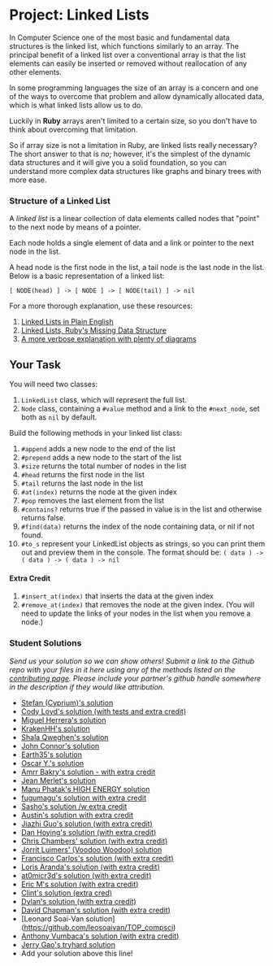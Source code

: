 # Project: Linked Lists

In Computer Science one of the most basic and fundamental data structures is the
linked list, which functions similarly to an array. The principal benefit of a linked
list over a conventional array is that the list elements can easily be inserted or
removed without reallocation of any other elements.

In some programming languages the size of an array is a concern and one of the ways
to overcome that problem and allow dynamically allocated data, which is what linked
lists allow us to do.

Luckily in **Ruby** arrays aren't limited to a certain size, so you don't have to think
about overcoming that limitation.

So if array size is not a limitation in Ruby, are linked lists really necessary?
The short answer to that is *no*; however, it's the simplest of the dynamic data
structures and it will give you a solid foundation, so you can understand more
complex data structures like graphs and binary trees with more ease.

### Structure of a Linked List
A *linked list* is a linear collection of data elements called nodes that "point"
to the next node by means of a pointer.

Each node holds a single element of data and a link or pointer to the next node in the list.

A head node is the first node in the list, a tail node is the last node in the list. Below is a basic representation of a linked list:

`[ NODE(head) ] -> [ NODE ] -> [ NODE(tail) ] -> nil`

 For a more thorough explanation, use these resources:

 1. [Linked Lists in Plain English](https://www.youtube.com/watch?v=oiW79L8VYXk)
 2. [Linked Lists, Ruby's Missing Data Structure](https://www.sitepoint.com/rubys-missing-data-structure/)
 3. [A more verbose explanation with plenty of diagrams](http://www.cs.cmu.edu/~adamchik/15-121/lectures/Linked%20Lists/linked%20lists.html)

## Your Task
You will need two classes:

1. `LinkedList` class, which will represent the full list.
2. `Node` class, containing a `#value` method and a link to the `#next_node`, set both as `nil` by default.


Build the following methods in your linked list class:

1. `#append` adds a new node to the end of the list
2. `#prepend` adds a new node to the start of the list
3. `#size` returns the total number of nodes in the list
4. `#head` returns the first node in the list
5. `#tail` returns the last node in the list
6. `#at(index)` returns the node at the given index
7. `#pop` removes the last element from the list
8. `#contains?` returns true if the passed in value is in the list and otherwise returns false.
9. `#find(data)` returns the index of the node containing data, or nil if not found.
10. `#to_s` represent your LinkedList objects as strings, so you can print them out and preview them in the console.
  The format should be: `( data ) -> ( data ) -> ( data ) -> nil`

#### Extra Credit

1. `#insert_at(index)` that inserts the data at the given index
2. `#remove_at(index)` that removes the node at the given index. (You will need to update the links of your nodes in the list when you remove a node.)

### Student Solutions

*Send us your solution so we can show others! Submit a link to the Github repo with your files in it here using any of the methods listed on the [contributing page](http://github.com/TheOdinProject/curriculum/blob/master/contributing.md).  Please include your partner's github handle somewhere in the description if they would like attribution.*

* [Stefan (Cyprium)'s solution](https://github.com/dev-cyprium/linked-lists-ruby/)
* [Cody Loyd's solution (with tests and extra credit)](https://github.com/codyloyd/linked_list)
* [Miguel Herrera's solution](https://github.com/migueloherrera/linked-lists)
* [KrakenHH's solution](https://github.com/KrakenHH/ruby/tree/master/algorithms/linked_list)
* [Shala Qweghen's solution](https://github.com/ShalaQweghen/linked_list)
* [John Connor's solution](https://github.com/jacgitcz/linked_list)
* [Earth35's solution](https://github.com/Earth35/linked-list/blob/master/linked_list.rb)
* [Oscar Y.'s solution](https://github.com/mysteryihs/ruby_projects/blob/master/linked_list.rb)
* [Amrr Bakry's solution - with extra credit](https://github.com/Amrrbakry/learning_ruby/blob/master/LinkedList/linked_list.rb)
* [Jean Merlet's solution](https://github.com/jeanmerlet/linked_lists/blob/master/linked_list.rb)
* [Manu Phatak's HIGH ENERGY solution](https://github.com/bionikspoon/ruby_linked_list)
* [fugumagu's solution with extra credit](https://github.com/fugumagu/the_odin_project/tree/master/linked_list)
* [Sasho's solution /w extra credit](https://github.com/sashoa/the-odin-project/tree/master/project-linked-lists)
* [Austin's solution with extra credit](https://github.com/CouchofTomato/algorithm/blob/master/linked_list.rb)
* [Jiazhi Guo's solution (with extra credit)](https://github.com/jerrykuo7727/linked_lists)
* [Dan Hoying's solution (with extra credit)](https://github.com/danhoying/linked_lists)
* [Chris Chambers' solution (with extra credit)](https://github.com/chrisgchambers/ruby_exercies/blob/master/linked_list/linked_list.rb)
* [Jorrit Luimers' (Voodoo Woodoo) solution](https://github.com/voodoowoodoo/ruby_linked_lists)
* [Francisco Carlos's solution (with extra credit)](https://github.com/fcarlosdev/the_odin_project/tree/master/linked_lists)
* [Loris Aranda's solution (with extra credit)](https://github.com/LorisProg/ruby-linked_lists)
* [at0micr3d's solution (with extra credit)](https://github.com/at0micr3d/linked_list)
* [Eric M's solution (with extra credit)](https://github.com/em77/linked_list)
* [Clint's solution (extra cred)](https://github.com/tholymap/OdinLinkedList)
* [Dylan's solution (with extra credit)](https://github.com/resputin/the_odin_project/blob/master/Ruby/linklist/linklist.rb)
* [David Chapman's solution (with extra credit)](https://github.com/davidchappy/odin_training_projects/tree/master/linked_lists)
* [Leonard Soai-Van solution] (https://github.com/leosoaivan/TOP_compsci)
* [Anthony Vumbaca's solution (with extra credit)](https://github.com/tvumbaca/linked_lists/blob/master/linked_list.rb)
* [Jerry Gao's tryhard solution](https://github.com/blackwright/linked_list)
* Add your solution above this line!
